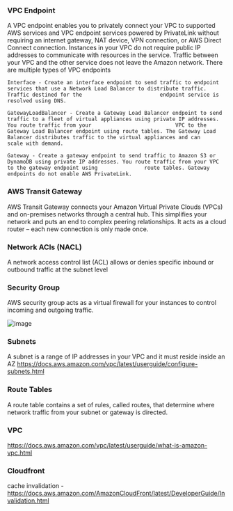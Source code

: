 
### VPC Endpoint
A VPC endpoint enables you to privately connect your VPC to supported AWS services and VPC endpoint services powered by PrivateLink without requiring an internet gateway, NAT device, VPN connection, or AWS Direct Connect connection. Instances in your VPC do not require public IP addresses to communicate with resources in the service. Traffic between your VPC and the other service does not leave the Amazon network.
   There are multiple types of VPC endpoints
   
    Interface - Create an interface endpoint to send traffic to endpoint services that use a Network Load Balancer to distribute traffic. Traffic destined for the                         endpoint service is resolved using DNS.

    GatewayLoadBalancer - Create a Gateway Load Balancer endpoint to send traffic to a fleet of virtual appliances using private IP addresses. You route traffic from your                           VPC to the Gateway Load Balancer endpoint using route tables. The Gateway Load Balancer distributes traffic to the virtual appliances and can                             scale with demand.

    Gateway - Create a gateway endpoint to send traffic to Amazon S3 or DynamoDB using private IP addresses. You route traffic from your VPC to the gateway endpoint using               route tables. Gateway endpoints do not enable AWS PrivateLink.


### AWS Transit Gateway
AWS Transit Gateway connects your Amazon Virtual Private Clouds (VPCs) and on-premises networks through a central hub. This simplifies your network and puts an end to complex peering relationships. It acts as a cloud router – each new connection is only made once.

### Network ACls (NACL)
A network access control list (ACL) allows or denies specific inbound or outbound traffic at the subnet level

### Security Group
AWS security group acts as a virtual firewall for your instances to control incoming and outgoing traffic. 

![image](https://user-images.githubusercontent.com/40743779/188293838-b9371fbe-7c4e-4a7a-be50-2df0a72a466a.png)

### Subnets
A subnet is a range of IP addresses in your VPC and it must reside inside an AZ
https://docs.aws.amazon.com/vpc/latest/userguide/configure-subnets.html

### Route Tables
A route table contains a set of rules, called routes, that determine where network traffic from your subnet or gateway is directed.

### VPC
https://docs.aws.amazon.com/vpc/latest/userguide/what-is-amazon-vpc.html

### Cloudfront
cache invalidation - https://docs.aws.amazon.com/AmazonCloudFront/latest/DeveloperGuide/Invalidation.html
